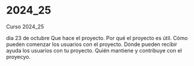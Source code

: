 # 2024_25
Curso 2024_25

dia 23 de octubre
Que hace el proyecto.
Por qué el proyecto es útil.
Cómo pueden comenzar los usuarios con el proyecto.
Dónde pueden recibir ayuda los usuarios con tu proyecto.
Quién mantiene y contribuye con el proyecyo.
